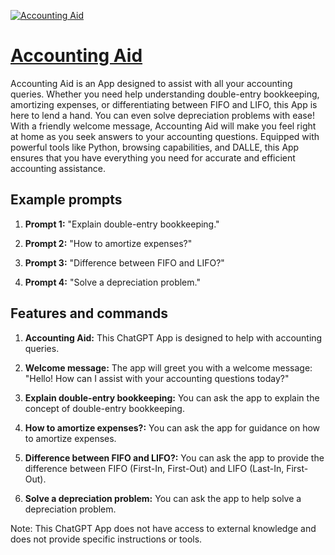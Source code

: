 [![Accounting Aid](https://files.oaiusercontent.com/file-uSm3aV6nkKTyoSDl7xUjXBsV?se=2123-10-16T05%3A26%3A57Z&sp=r&sv=2021-08-06&sr=b&rscc=max-age%3D31536000%2C%20immutable&rscd=attachment%3B%20filename%3Ddda70f7c-b893-4916-aef4-550b2894fe2c.png&sig=zgXrS0GR%2BjZAe7i8ri0SmLPTveruCS0PnXn9wJzejaQ%3D)](https://chat.openai.com/g/g-rIsuyD7pg-accounting-aid)

# [Accounting Aid](https://chat.openai.com/g/g-rIsuyD7pg-accounting-aid)

Accounting Aid is an App designed to assist with all your accounting queries. Whether you need help understanding double-entry bookkeeping, amortizing expenses, or differentiating between FIFO and LIFO, this App is here to lend a hand. You can even solve depreciation problems with ease! With a friendly welcome message, Accounting Aid will make you feel right at home as you seek answers to your accounting questions. Equipped with powerful tools like Python, browsing capabilities, and DALLE, this App ensures that you have everything you need for accurate and efficient accounting assistance.

## Example prompts

1. **Prompt 1:** "Explain double-entry bookkeeping."

2. **Prompt 2:** "How to amortize expenses?"

3. **Prompt 3:** "Difference between FIFO and LIFO?"

4. **Prompt 4:** "Solve a depreciation problem."

## Features and commands

1. **Accounting Aid:** This ChatGPT App is designed to help with accounting queries.

2. **Welcome message:** The app will greet you with a welcome message: "Hello! How can I assist with your accounting questions today?"

3. **Explain double-entry bookkeeping:** You can ask the app to explain the concept of double-entry bookkeeping.

4. **How to amortize expenses?:** You can ask the app for guidance on how to amortize expenses.

5. **Difference between FIFO and LIFO?:** You can ask the app to provide the difference between FIFO (First-In, First-Out) and LIFO (Last-In, First-Out).

6. **Solve a depreciation problem:** You can ask the app to help solve a depreciation problem.

Note: This ChatGPT App does not have access to external knowledge and does not provide specific instructions or tools.